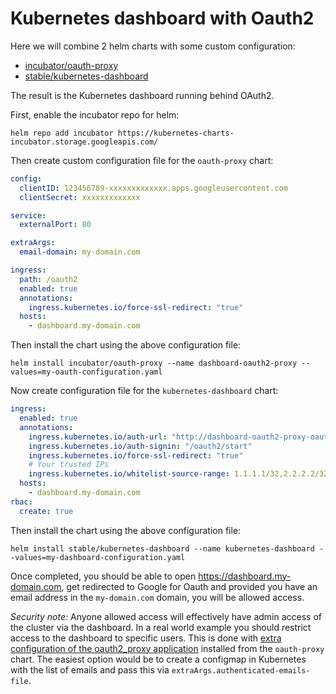# Kubernetes dashboard with Oauth2

Here we will combine 2 helm charts with some custom configuration:

  - [incubator/oauth-proxy](https://github.com/kubernetes/charts/tree/master/incubator/oauth-proxy)
  - [stable/kubernetes-dashboard](https://github.com/kubernetes/charts/tree/master/stable/kubernetes-dashboard)

The result is the Kubernetes dashboard running behind OAuth2.

First, enable the incubator repo for helm:

```
helm repo add incubator https://kubernetes-charts-incubator.storage.googleapis.com/
```

Then create custom configuration file for the `oauth-proxy` chart:

```yaml
config:
  clientID: 123456789-xxxxxxxxxxxxx.apps.googleusercontent.com
  clientSecret: xxxxxxxxxxxxx

service:
  externalPort: 80

extraArgs:
  email-domain: my-domain.com

ingress:
  path: /oauth2
  enabled: true
  annotations:
    ingress.kubernetes.io/force-ssl-redirect: "true"
  hosts:
    - dashboard.my-domain.com
```

Then install the chart using the above configuration file:

```
helm install incubator/oauth-proxy --name dashboard-oauth2-proxy --values=my-oauth-configuration.yaml
```

Now create configuration file for the `kubernetes-dashboard` chart:

```yaml
ingress:
  enabled: true
  annotations:
    ingress.kubernetes.io/auth-url: "http://dashboard-oauth2-proxy-oauth-proxy.default.svc.cluster.local/oauth2/auth"
    ingress.kubernetes.io/auth-signin: "/oauth2/start"
    ingress.kubernetes.io/force-ssl-redirect: "true"
    # Your trusted IPs
    ingress.kubernetes.io/whitelist-source-range: 1.1.1.1/32,2.2.2.2/32
  hosts:
    - dashboard.my-domain.com
rbac:
  create: true
```

Then install the chart using the above configuration file:

```
helm install stable/kubernetes-dashboard --name kubernetes-dashboard --values=my-dashboard-configuration.yaml
```

Once completed, you should be able to open https://dashboard.my-domain.com, get redirected to Google for Oauth and provided you have an email address in the `my-domain.com` domain, you will be allowed access.

*Security note:* Anyone allowed access will effectively have admin access of the cluster via the dashboard. In a real world example you should restrict access to the dashboard to specific users. This is done with [extra configuration of the oauth2_proxy application](https://github.com/bitly/oauth2_proxy#email-authentication) installed from the `oauth-proxy` chart. The easiest option would be to create a configmap in Kubernetes with the list of emails and pass this via `extraArgs.authenticated-emails-file`.
